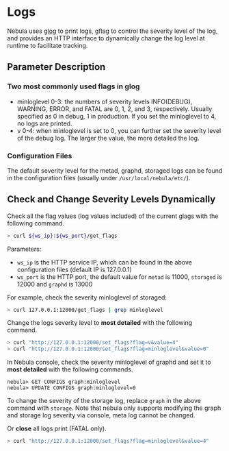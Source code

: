 # Logs

Nebula uses [glog](https://github.com/google/glog) to print logs, gflag to control the severity level of the log, and provides an HTTP interface to dynamically change the log level at runtime to facilitate tracking.

## Parameter Description

### Two most commonly used flags in glog

- minloglevel 0-3: the numbers of severity levels INFO(DEBUG), WARNING, ERROR, and FATAL are 0, 1, 2, and 3, respectively. Usually specified as 0 in debug, 1 in production. If you set the minloglevel to 4, no logs are printed.
- v 0-4: when minloglevel is set to 0,  you can further set the severity level of the debug log. The larger the value, the more detailed the log.

### Configuration Files

The default severity level for the metad, graphd, storaged logs can be found in the configuration files (usually under `/usr/local/nebula/etc/`).

## Check and Change Severity Levels Dynamically

Check all the flag values (log values included) of the current glags with the following command.

```bash
> curl ${ws_ip}:${ws_port}/get_flags
```

Parameters:

- `ws_ip` is the HTTP service IP, which can be found in the above configuration files (default IP is 127.0.0.1)
- `ws_port` is the HTTP port, the default value for `metad` is 11000, `storaged` is 12000 and `graphd` is 13000

For example, check the severity minloglevel of storaged:

```bash
> curl 127.0.0.1:12000/get_flags | grep minloglevel
```

Change the logs severity level to **most detailed** with the following command.

```bash
> curl "http://127.0.0.1:12000/set_flags?flag=v&value=4"
> curl "http://127.0.0.1:12000/set_flags?flag=minloglevel&value=0"
```

In Nebula console, check the severity minloglevel of graphd and set it to **most detailed** with the following commands.

```ngql
nebula> GET CONFIGS graph:minloglevel
nebula> UPDATE CONFIGS graph:minloglevel=0
```

To change the severity of the storage log, replace `graph` in the above command with `storage`. Note that nebula only supports modifying the graph and storage log severity via console, meta log cannot be changed.

Or **close** all logs print (FATAL only).

```bash
> curl "http://127.0.0.1:12000/set_flags?flag=minloglevel&value=4"
```
